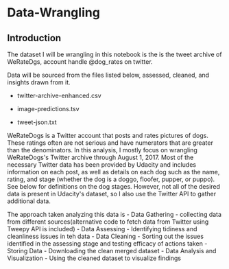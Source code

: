 # Data-Wrangling

## Introduction
The dataset I will be wrangling in this notebook is the is the tweet archive of WeRateDgs, account handle @dog_rates on twitter.

Data will be sourced from the files listed below, assessed, cleaned, and insights drawn from it.

- twitter-archive-enhanced.csv

- image-predictions.tsv

- tweet-json.txt


WeRateDogs is a Twitter account that posts and rates pictures of dogs. These ratings often are not serious and have numerators that are greater than the denominators. In this analysis, I mostly focus on wrangling WeRateDogs's Twitter archive through August 1, 2017. Most of the necessary Twitter data has been provided by Udacity and includes information on each post, as well as details on each dog such as the name, rating, and stage (whether the dog is a doggo, floofer, pupper, or puppo). See below for definitions on the dog stages. However, not all of the desired data is present in Udacity's dataset, so I also use the Twitter API to gather additional data.

The approach taken analyzing this data is 
          - Data Gathering - collecting data from different sources(alternative code to fetch data from Twitter using Tweepy API is included)
          -  Data Assessing - Identifying tidiness and cleanliness issues in teh data
          - Data Cleaning - Sorting out the issues identified in the assessing stage and testing efficacy of actions taken
          - Storing Data - Downloading the clean merged dataset
          - Data Analysis and Visualization - Using the cleaned dataset to visualize findings
